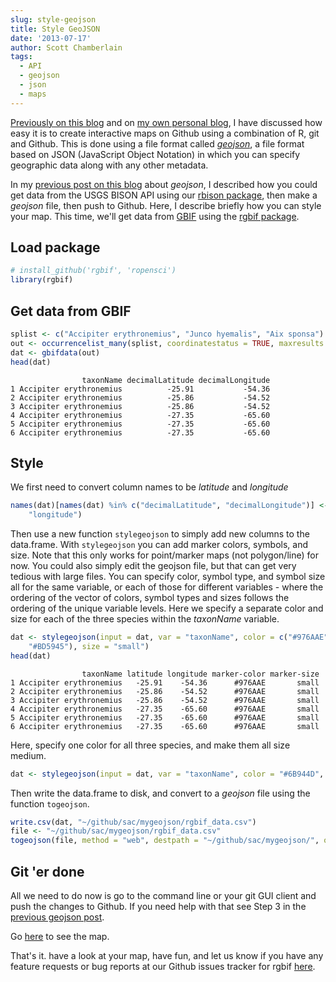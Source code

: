 ```yaml
---
slug: style-geojson
title: Style GeoJSON
date: '2013-07-17'
author: Scott Chamberlain
tags:
  - API
  - geojson
  - json
  - maps
---
```


[Previously on this blog][ropost] and on [my own personal blog][scottpost], I have discussed how easy it is to create interactive maps on Github using a combination of R, git and Github. This is done using a file format called [*geojson*](https://en.wikipedia.org/wiki/GeoJSON), a file format based on JSON (JavaScript Object Notation) in which you can specify geographic data along with any other metadata.

In my [previous post on this blog][ropost] about *geojson*, I described how you could get data from the USGS BISON API using our [rbison package][rbison], then make a *geojson* file, then push to Github. Here, I describe briefly how you can style your map. This time, we'll get data from [GBIF][gbif] using the [rgbif package][rgbif].


## Load package

```r
# install_github('rgbif', 'ropensci')
library(rgbif)
```

## Get data from GBIF

```r
splist <- c("Accipiter erythronemius", "Junco hyemalis", "Aix sponsa")
out <- occurrencelist_many(splist, coordinatestatus = TRUE, maxresults = 100)
dat <- gbifdata(out)
head(dat)
```

```
                taxonName decimalLatitude decimalLongitude
1 Accipiter erythronemius          -25.91           -54.36
2 Accipiter erythronemius          -25.86           -54.52
3 Accipiter erythronemius          -25.86           -54.52
4 Accipiter erythronemius          -27.35           -65.60
5 Accipiter erythronemius          -27.35           -65.60
6 Accipiter erythronemius          -27.35           -65.60
```

## Style

We first need to convert column names to be *latitude* and *longitude*


```r
names(dat)[names(dat) %in% c("decimalLatitude", "decimalLongitude")] <- c("latitude",
    "longitude")
```


Then use a new function `stylegeojson` to simply add new columns to the data.frame. With `stylegeojson` you can add marker colors, symbols, and size. Note that this only works for point/marker maps (not polygon/line) for now. You could also simply edit the geojson file, but that can get very tedious with large files. You can specify color, symbol type, and symbol size all for the same variable, or each of those for different variables - where the ordering of the vector of colors, symbol types and sizes follows the ordering of the unique variable levels. Here we specify a separate color and size for each of the three species within the *taxonName* variable.


```r
dat <- stylegeojson(input = dat, var = "taxonName", color = c("#976AAE", "#6B944D",
    "#BD5945"), size = "small")
head(dat)
```



```
                taxonName latitude longitude marker-color marker-size
1 Accipiter erythronemius   -25.91    -54.36      #976AAE       small
2 Accipiter erythronemius   -25.86    -54.52      #976AAE       small
3 Accipiter erythronemius   -25.86    -54.52      #976AAE       small
4 Accipiter erythronemius   -27.35    -65.60      #976AAE       small
5 Accipiter erythronemius   -27.35    -65.60      #976AAE       small
6 Accipiter erythronemius   -27.35    -65.60      #976AAE       small
```


Here, specify one color for all three species, and make them all size medium.


```r
dat <- stylegeojson(input = dat, var = "taxonName", color = "#6B944D", size = "medium")
```


Then write the data.frame to disk, and convert to a *geojson* file using the function `togeojson`.


```r
write.csv(dat, "~/github/sac/mygeojson/rgbif_data.csv")
file <- "~/github/sac/mygeojson/rgbif_data.csv"
togeojson(file, method = "web", destpath = "~/github/sac/mygeojson/", outfilename = "rgbif_data")
```

## Git 'er done

All we need to do now is go to the command line or your git GUI client and push the changes to Github. If you need help with that see Step 3 in the [previous geojson post][ropost].

Go <a href="https://render.github.com/view/geojson?url=https://raw.github.com/sckott/mygeojson/master/rgbif_data.geojson" target="_blank">here</a> to see the map.

That's it. have a look at your map, have fun, and let us know if you have any feature requests or bug reports at our Github issues tracker for rgbif [here][rgbifissues].


[ropost]: /blog/2013/07/04/rbison-geoson/
[scottpost]: https://sckott.github.io/2013/06/geojson/
[rgbif]: https://github.com/ropensci/rgbif
[rgbifissues]: https://github.com/ropensci/rgbif/issues
[rbison]: https://github.com/ropensci/rbison
[gbif]: https://www.gbif.org/

